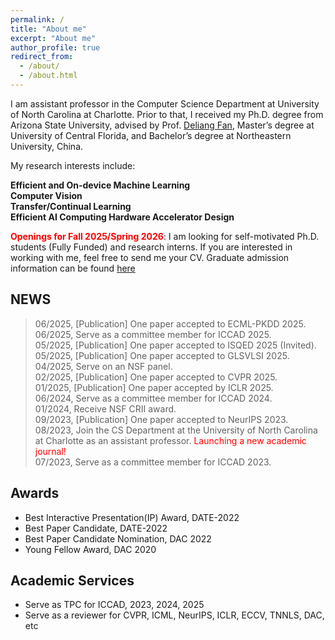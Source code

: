 ```yaml
---
permalink: /
title: "About me"
excerpt: "About me"
author_profile: true
redirect_from: 
  - /about/
  - /about.html
---
```


I am assistant professor in the Computer Science Department at University of North Carolina at Charlotte. Prior to that, I received my Ph.D. degree from Arizona State University, advised by Prof. [Deliang Fan](https://www.ece.jhu.edu/dfan/), Master’s degree at University of Central Florida, and Bachelor’s degree at Northeastern University, China.

My research interests include: 

  **Efficient and On-device Machine Learning** \
  **Computer Vision** \
  **Transfer/Continual Learning** \
  **Efficient AI Computing Hardware Accelerator Design** 

<span style="color: red;">**Openings for Fall 2025/Spring 2026**</span>: I am looking for self-motivated Ph.D. students (Fully Funded) and research interns. If you are interested in working with me, feel free to send me your CV. Graduate admission information can be found [here](https://cci.charlotte.edu/departments/department-of-computer-science/academics/ph-d-in-computing-and-information-systems-cs-track/admissions-2/)

## NEWS

> 06/2025, [Publication] One paper accepted to ECML-PKDD 2025.<br>
> 06/2025, Serve as a committee member for ICCAD 2025.<br>
> 05/2025, [Publication] One paper accepted to ISQED 2025 (Invited).<br>
> 05/2025, [Publication] One paper accepted to GLSVLSI 2025.<br>
> 04/2025, Serve on an NSF panel.<br>
> 02/2025, [Publication] One paper accepted to CVPR 2025.<br>
> 01/2025, [Publication] One paper accepted by ICLR 2025.<br>
> 06/2024, Serve as a committee member for ICCAD 2024.<br>
> 01/2024, Receive NSF CRII award.<br>
> 09/2023, [Publication] One paper accepted to NeurIPS 2023.<br>
> 08/2023, Join the CS Department at the University of North Carolina at Charlotte as an assistant professor. <span style="color: red;">Launching a new academic journal!</span><br>
> 07/2023, Serve as a committee member for ICCAD 2023.<br> 

## Awards
  * Best Interactive Presentation(IP) Award, DATE-2022
  * Best Paper Candidate, DATE-2022
  * Best Paper Candidate Nomination, DAC 2022
  * Young Fellow Award, DAC 2020

## Academic Services
  * Serve as TPC for ICCAD, 2023, 2024, 2025
  * Serve as a reviewer for CVPR, ICML, NeurIPS, ICLR, ECCV, TNNLS, DAC, etc
